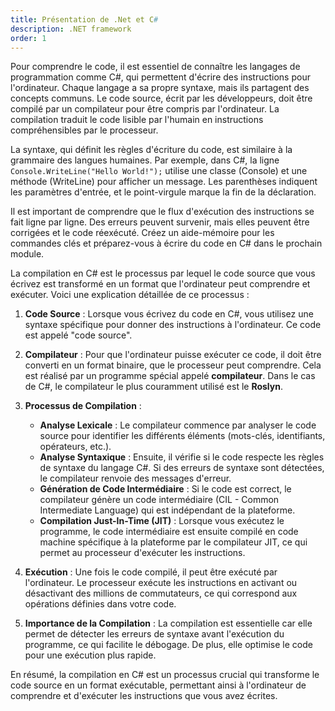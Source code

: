 ```yaml
---
title: Présentation de .Net et C#
description: .NET framework
order: 1
---
```

Pour comprendre le code, il est essentiel de connaître les langages de programmation comme C#, qui permettent d'écrire des instructions pour l'ordinateur. Chaque langage a sa propre syntaxe, mais ils partagent des concepts communs. Le code source, écrit par les développeurs, doit être compilé par un compilateur pour être compris par l'ordinateur. La compilation traduit le code lisible par l'humain en instructions compréhensibles par le processeur.

La syntaxe, qui définit les règles d'écriture du code, est similaire à la grammaire des langues humaines. Par exemple, dans C#, la ligne `Console.WriteLine("Hello World!");` utilise une classe (Console) et une méthode (WriteLine) pour afficher un message. Les parenthèses indiquent les paramètres d'entrée, et le point-virgule marque la fin de la déclaration.

Il est important de comprendre que le flux d'exécution des instructions se fait ligne par ligne. Des erreurs peuvent survenir, mais elles peuvent être corrigées et le code réexécuté. Créez un aide-mémoire pour les commandes clés et préparez-vous à écrire du code en C# dans le prochain module.

La compilation en C# est le processus par lequel le code source que vous écrivez est transformé en un format que l'ordinateur peut comprendre et exécuter. Voici une explication détaillée de ce processus :

1. **Code Source** : Lorsque vous écrivez du code en C#, vous utilisez une syntaxe spécifique pour donner des instructions à l'ordinateur. Ce code est appelé "code source".

2. **Compilateur** : Pour que l'ordinateur puisse exécuter ce code, il doit être converti en un format binaire, que le processeur peut comprendre. Cela est réalisé par un programme spécial appelé **compilateur**. Dans le cas de C#, le compilateur le plus couramment utilisé est le **Roslyn**.

3. **Processus de Compilation** :
   - **Analyse Lexicale** : Le compilateur commence par analyser le code source pour identifier les différents éléments (mots-clés, identifiants, opérateurs, etc.).
   - **Analyse Syntaxique** : Ensuite, il vérifie si le code respecte les règles de syntaxe du langage C#. Si des erreurs de syntaxe sont détectées, le compilateur renvoie des messages d'erreur.
   - **Génération de Code Intermédiaire** : Si le code est correct, le compilateur génère un code intermédiaire (CIL - Common Intermediate Language) qui est indépendant de la plateforme.
   - **Compilation Just-In-Time (JIT)** : Lorsque vous exécutez le programme, le code intermédiaire est ensuite compilé en code machine spécifique à la plateforme par le compilateur JIT, ce qui permet au processeur d'exécuter les instructions.

4. **Exécution** : Une fois le code compilé, il peut être exécuté par l'ordinateur. Le processeur exécute les instructions en activant ou désactivant des millions de commutateurs, ce qui correspond aux opérations définies dans votre code.

5. **Importance de la Compilation** : La compilation est essentielle car elle permet de détecter les erreurs de syntaxe avant l'exécution du programme, ce qui facilite le débogage. De plus, elle optimise le code pour une exécution plus rapide.

En résumé, la compilation en C# est un processus crucial qui transforme le code source en un format exécutable, permettant ainsi à l'ordinateur de comprendre et d'exécuter les instructions que vous avez écrites.